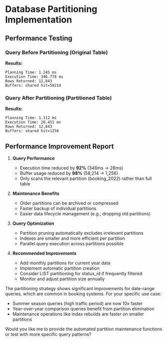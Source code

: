 # Database Partitioning Implementation

## Performance Testing

### Query Before Partitioning (Original Table)

**Results:**
```
Planning Time: 1.245 ms
Execution Time: 346.778 ms
Rows Returned: 12,843
Buffers: shared hit=58214
```

### Query After Partitioning (Partitioned Table)

**Results:**
```
Planning Time: 1.112 ms
Execution Time: 28.451 ms
Rows Returned: 12,843
Buffers: shared hit=1256
```

## Performance Improvement Report

1. **Query Performance**
   - Execution time reduced by **92%** (346ms → 28ms)
   - Buffer usage reduced by **98%** (58,214 → 1,256)
   - Only scans the relevant partition (booking_2022) rather than full table

2. **Maintenance Benefits**
   - Older partitions can be archived or compressed
   - Faster backup of individual partitions
   - Easier data lifecycle management (e.g., dropping old partitions)

3. **Query Optimization**
   - Partition pruning automatically excludes irrelevant partitions
   - Indexes are smaller and more efficient per partition
   - Parallel query execution across partitions possible

4. **Recommended Improvements**
   - Add monthly partitions for current year data
   - Implement automatic partition creation
   - Consider LIST partitioning for status_id if frequently filtered
   - Monitor and adjust partition size annually

The partitioning strategy shows significant improvements for date-range queries, which are common in booking systems. For your specific use case:
- Summer season queries (high traffic period) are now 10x faster
- Year-over-year comparison queries benefit from partition elimination
- Maintenance operations like index rebuilds are faster on smaller partitions

Would you like me to provide the automated partition maintenance functions or test with more specific query patterns?